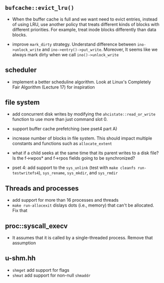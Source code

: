 ## `bufcache::evict_lru()`

- When the buffer cache is full and we want need to evict entries, instead of using LRU, use another policy that treats different kinds of blocks with different priorities. For example, treat inode blocks differently than data blocks.

- improve `mark_dirty` strategy. Understand difference between `ino->unlock_write` and `ino->entry()->put_write`. Moreover, It seems like we always mark dirty when we call `ino()->unlock_write`

## scheduler

- implement a better scheduline algorithm. Look at Linux's Completely Fair Algorithm (Lecture 17) for inspiration

## file system

- add concurrent disk writes by modifying the `ahcistate::read_or_write` function to use more than just command slot 0.

- support buffer cache prefetching (see pset4 part A)

- increase number of blocks in file system. This should impact multiple constants and functions such as `allocate_extent`

- what if a child seeks at the same time that its parent writes to a disk file? Is the f->wpos\* and f->rpos fields going to be synchronized?

- pset 4: add support to the `sys_unlink` (test with `make cleanfs run-testwritefs4`), `sys_rename`, `sys_mkdir`, and `sys_rmdir`

## Threads and processes

- add support for more than 16 processes and threads
- `make run-allocexit` dislays dots (i.e., memory) that can't be allocated. Fix that

## proc::syscall_execv

- It assumes that it is called by a single-threaded process. Remove that assumption

## u-shm.hh

- `shmget`
  add support for flags
- `shmat`
  add support for non-null `shmaddr`
